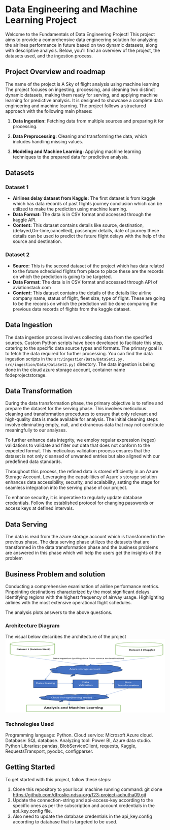 # Data Engineering and Machine Learning Project

Welcome to the 
Fundamentals of Data Engineering Project! This project aims to provide a comprehensive data engineering solution for analyzing the airlines performance in future based on two dynamic datasets, 
along with descriptive analysis. Below, you'll find an overview of the project, the datasets used, and the ingestion process.

## Project Overview and roadmap
The name of the project is A Sky of flight analysis using machine learning
The project focuses on ingesting, processing, and cleaning two distinct dynamic datasets, making them ready for serving, and applying machine learning for predictive analysis. It is designed to showcase a complete data engineering and machine learning. The project follows a structured approach with the following main phases:

1. **Data Ingestion:** Fetching data from multiple sources and preparing it for processing.

2. **Data Preprocessing:** Cleaning and transforming the data, which includes handling missing values.

3. **Modeling and Machine Learning:** Applying machine learning techniques to the prepared data for predictive analysis.

## Datasets

### Dataset 1

- **Airlines delay dataset from Kaggle:** The first dataset is from kaggle which has data records of past flights journey conclusion which can be utilized to make the prediction using machine learning.
- **Data Format:** The data is in CSV format and accessed through the kaggle API.
- **Content:** This dataset contains details like source, destination, (delayed,On-time,cancelled), passenger details, date of journey these details can be used to predict the future filght delays with the help of the source and destination.

### Dataset 2

- **Source:** This is the second dataset of the project which has data related to the future scheduled flights from place to place these are the records on which the prediction is going to be targeted.
- **Data Format:** The data is in CSV format and accessed through API of aviationstack.com
- **Content:** This dataset contains the details of  the details like airline company name, status of flight, fleet size, type of flight. These are going to be the records on which the prediction will be done comparing the previous data records of flights from the kaggle dataset.   

## Data Ingestion

The data ingestion process involves collecting data from the specified sources. Custom Python scripts have been developed to facilitate this step, catering to the specific data source types and formats. The primary goal is to fetch the data required for further processing. You can find the data ingestion scripts in the `src/ingestion/Data/DataSet1.py, src/ingestion/Data/DataSet2.py)` directory. The data ingestion is being done in the cloud azure storage account, container name fodeprojectstorage.

## Data Transformation

During the data transformation phase, the primary objective is to refine and prepare the dataset for the serving phase. This involves meticulous cleaning and transformation procedures to ensure that only relevant and high-quality data is made available for analysis. The initial cleaning steps involve eliminating empty, null, and extraneous data that may not contribute meaningfully to our analyses.

To further enhance data integrity, we employ regular expression (regex) validations to validate and filter out data that does not conform to the expected format. This meticulous validation process ensures that the dataset is not only cleansed of unwanted entries but also aligned with our predefined data standards.

Throughout this process, the refined data is stored efficiently in an Azure Storage Account. Leveraging the capabilities of Azure's storage solution enhances data accessibility, security, and scalability, setting the stage for seamless integration into the serving phase of our project.

To enhance security, it is imperative to regularly update database credentials. Follow the established protocol for changing passwords or access keys at defined intervals.

## Data Serving

The data is read from the azure storage account which is transformed in the previous phase. 
The data serving phase utilizes the datasets that are transformed in the data transformation phase and the business problems are answered in this phase which will help the users get the insights of the problem

## Business Problem and solution

Conducting a comprehensive examination of airline performance metrics.
Pinpointing destinations characterized by the most significant delays.
Identifying regions with the highest frequency of airway usage.
Highlighting airlines with the most extensive operational flight schedules.

The analysis plots answers to the above questions.


### Architecture Diagram

The visual below describes the architecture of the project
![img_2.png](img_2.png)

### Technologies Used

Programming language: Python.
Cloud service: Microsoft Azure cloud.
Database: SQL database.
Analyzing tool: Power BI, Azure data studio.
Python Libraries: pandas, BlobServiceClient, requests, Kaggle, RequestsTransport, pyodbc, configparser.

## Getting Started

To get started with this project, follow these steps:

1. Clone this repository to your local machine running command:
 git clone https://github.com/dfroslie-ndsu-org/f23-project-achutha09.git
2. Update the connection-string and api-access-key according to the specific ones as per the subscription and account credentials in the api_key.config file.
3. Also need to update the database credentials in the api_key.config according to database that is targeted to be used.
```bash

